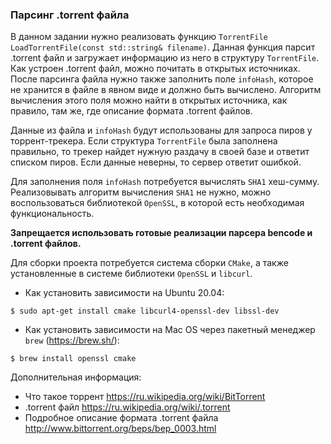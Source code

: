 ### Парсинг .torrent файла

В данном задании нужно реализовать функцию `TorrentFile LoadTorrentFile(const std::string& filename)`.
Данная функция парсит .torrent файл и загружает информацию из него в структуру `TorrentFile`.
Как устроен .torrent файл, можно почитать в открытых источниках.
После парсинга файла нужно также заполнить поле `infoHash`, которое не хранится в файле в явном виде и должно быть вычислено.
Алгоритм вычисления этого поля можно найти в открытых источника, как правило, там же, где описание формата .torrent файлов.

Данные из файла и `infoHash` будут использованы для запроса пиров у торрент-трекера. Если структура `TorrentFile`
была заполнена правильно, то трекер найдет нужную раздачу в своей базе и ответит списком пиров.
Если данные неверны, то сервер ответит ошибкой.

Для заполнения поля `infoHash` потребуется вычислять `SHA1` хеш-сумму. Реализовывать алгоритм вычисления `SHA1` не нужно,
можно воспользоваться библиотекой `OpenSSL`, в которой есть необходимая функциональность.


**Запрещается использовать готовые реализации парсера bencode и .torrent файлов.**


Для сборки проекта потребуется система сборки `CMake`, а также установленные в системе библиотеки `OpenSSL` и `libcurl`.

- Как установить зависимости на Ubuntu 20.04:
```
$ sudo apt-get install cmake libcurl4-openssl-dev libssl-dev
```
- Как установить зависимости на Mac OS через пакетный менеджер `brew` (https://brew.sh/):
```
$ brew install openssl cmake
```


Дополнительная информация:
- Что такое торрент https://ru.wikipedia.org/wiki/BitTorrent
- .torrent файл https://ru.wikipedia.org/wiki/.torrent
- Подробное описание формата .torrent файла http://www.bittorrent.org/beps/bep_0003.html
